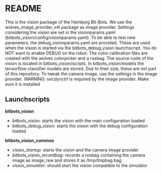 README
======

This is the vision package of the Hamburg Bit-Bots.
We use the wolves_image_provider_v4l package as image provider.
Settings considering the vision are set in the visionparams.yaml
(bitbots_vision/config/visionparams.yaml). To be able to test new parameters,
the debug_visionparams.yaml are provided. These are used when the vision is
started via the bitbots_debug_vision launchscript.
You do NOT want to enable DEBUG on the robot.
The color calibration files are created with the wolves colorpicker and a
rosbag.
The source code of the vision is located in bitbots_vision/scripts.
In bitbots_vision/models the tensorflow classifier models are stored. Due to
their size, these are not part of this repository.
To tweak the camera image, use the settings in the image provider.
WARNING: uvcdynctrl is required by the image provider. Make sure it is installed

Launchscripts
-------------

**bitbots_vision**
- *bitbots_vision*: starts the vision with the main configuration loaded
- *bitbots_debug_vision*: starts the vision with the debug configuration loaded

**bitbots_vision_common**
- *vision_startup*: starts the vision and the camera image provider
- *bitbots_vision_recordbag*: records a rosbag containing the camera image as
image_raw and stores it as /tmp/tmpbag.bag
- *vision_simulator*: should start the vision compatible to the simulator
